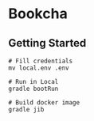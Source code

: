 # Bookcha

## Getting Started

```shell script
# Fill credentials
mv local.env .env

# Run in Local
gradle bootRun

# Build docker image
gradle jib


```